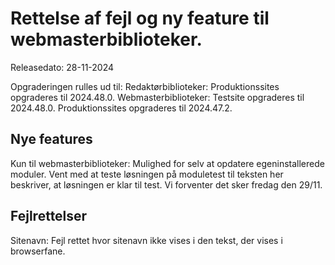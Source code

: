 # Rettelse af fejl og ny feature til webmasterbiblioteker. 

Releasedato: 28-11-2024

Opgraderingen rulles ud til: 
Redaktørbiblioteker: Produktionssites opgraderes til 2024.48.0. 
Webmasterbiblioteker: Testsite opgraderes til 2024.48.0. Produktionssites opgraderes til 2024.47.2. 

## Nye features 
Kun til webmasterbiblioteker: Mulighed for selv at opdatere egeninstallerede moduler. Vent med at teste løsningen på moduletest til teksten her beskriver, at løsningen er klar til test. Vi forventer det sker fredag den 29/11.  

## Fejlrettelser
Sitenavn: Fejl rettet hvor sitenavn ikke vises i den tekst, der vises i browserfane. 
